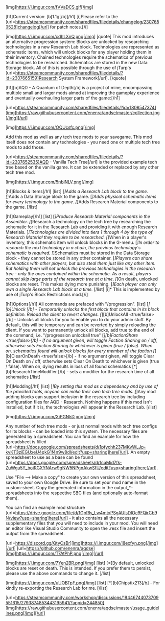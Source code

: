 [img]https://i.imgur.com/fVVaDCS.gif[/img]

[h1]Current version: [b]1.1g[/b][/h1]
[i]Please refer to the [url=https://steamcommunity.com/sharedfiles/filedetails/changelog/2307650528]changelog[/url] for patch notes.[/i]

[img]https://i.imgur.com/cdhLXnQ.png[/img]
[quote]
This mod introduces an alternative progression system: Blocks are unlocked by researching technologies in a new Research Lab block. Technologies are represented as schematic items, which will unlock blocks for any player holding them in their inventory. Chained technologies require the schematics of previous technologies to be researched. Schematics are stored in the new Data Storage block. All of this is possible through the use of jTurp's [url=https://steamcommunity.com/sharedfiles/filedetails/?id=2307665159]Research System Framework[/url].
[/quote]

[h1][b]AQD - A Quantum of Depth[/b] is a project of mine, encompassing multiple small and larger mods aimed at improving the gameplay experience and eventually overhauling larger parts of the game:[/h1]

[url=https://steamcommunity.com/sharedfiles/filedetails/?id=1808547374][img]https://raw.githubusercontent.com/enenra/aqdse/master/collection.jpg[/img][/url]


[img]https://i.imgur.com/OQUcsfc.png[/img]

Add this mod as well as any tech tree mods to your savegame. This mod itself does not contain any technologies - you need one or multiple tech tree mods to add those.

[url=https://steamcommunity.com/sharedfiles/filedetails/?id=2307652535]AQD - Vanilla Tech Tree[/url] is the provided example tech tree based on the vanilla game. It can be extended or replaced by any other tech tree mod.


[img]https://i.imgur.com/5nbiNLV.png[/img]

[h1]Blocks & Items[/h1]
[list]
[*]Adds a Research Lab block to the game.
[*]Adds a Data Storage block to the game.
[*]Adds physical schematic items for every technology to the game.
[*]Adds Research Material components to the game.
[/list]

[h1]Gameplay[/h1]
[list]
[*]Produce Research Material components in the Assembler.
[*]Research a technology on the tech tree by researching the schematic for it in the Research Lab and providing it with enough Research Materials.
[*]Technologies are divided into tiers 1 through 4 by the type of Research Material they require to be researched.
[*]When in a player's inventory, this schematic item will unlock blocks in the G-menu.
[*]In order to research the next technology in a chain, the previous technology's schematic is required.
[*]Schematics must be stored in the Data Storage block - they cannot be stored in any other container.
[*]Players can share schematics with other players, but also steal them just like any other item. But holding them will not unlock the previous technologies in the research tree - only the ones contained within the schematic. As a result, players cannot skip large parts of the research tree at a time.
[*]On death, unlocked blocks are reset. This makes dying more punishing. 
[*]Each player can only own a single Research Lab block at a time.*
[/list]
[i]* This is implemented by use of jTurp's Block Restrictions mod.[/i]

[h1]Options[/h1]
All commands are prefaced with "/progression".
[list]
[*][b]Unlock <schematicType>[/b] - Temporarily unlocks the first block that contains <schematicType> in its block definition. Reload the client to revert changes.
[*][b]UnlockAll <true/false>[/b] - Unlocks all blocks for you to enable you to do your admin stuff. By default, this will be temporary and can be reverted by simply reloading the client. If you want to permanently unlock all blocks, add true to the end of the command, i.e. "/progression unlockall true"
[*][b]FactionShare <true/false>[/b] - if no argument given, will toggle Faction Sharing on / off, otherwise sets Faction Sharing to whichever is given (true / false). When on, schematics found will unlock blocks for every member of the faction
[*][b]ClearOnDeath <true/false>[/b] - if no argument given, will toggle Clear On Death on / off, otherwise sets Clear On Death to whichever is given (true / false). When on, dying results in loss of all found schematics
[*][b]ResearchTimeModifier <float>[/b] - sets a modifier for the research time of all schematics
[/list]

[h1]Modding[/h1]
[list]
[*]By setting this mod as a dependency and by use of the provided tools, anyone can make their own tech tree mods.
[*]Any mod adding blocks can support inclusion in the research tree by including configuration files for AQD - Research. Nothing happens if this mod isn't installed, but if it is, the technologies will appear in the Research Lab.
[/list]


[img]https://i.imgur.com/XiPGN5D.png[/img]

Any number of tech tree mods - or just normal mods with tech tree configs for its blocks - can be loaded into this system. The necessary files are generated by a spreadsheet. You can find an example for how the spreadsheet is filled [url=https://docs.google.com/spreadsheets/d/1pfychh237MKvWLJp-kvKT3ziEGUxeU4qkG1f4n9w8dI/edit?usp=sharing]here[/url]. An empty spreadsheet to use as a base can be found [url=https://docs.google.com/spreadsheets/d/1caMid7fk-ZuWgu5Y_boiRGXYNArw9gNW5NPgnAkwSfU/edit?usp=sharing]here[/url]. 

Use "File --> Make a copy" to create your own version of this spreadsheet, saved to your own Google Drive. Be sure to set your mod name in the custom-sheet. Copy the generated information in the output_*-spreadsheets into the respective SBC files (and optionally auto-format them). 

You can find an example mod structure [url=https://drive.google.com/file/d/1GpRly_Lw4mtxPSgAUlsDlOc9FQirCb9N/view?usp=sharing]here[/url] - it also contains all the necessary supplementary files that you will need to include in your mod. You will need an editor like Visual Studio Community to open the .resx file and insert the output from the spreadsheet.


[url=https://discord.gg/QtyCsBr][img]https://i.imgur.com/l8exfyn.png[/img][/url]
[url=https://github.com/enenra/aqdse][img]https://i.imgur.com/T7AtPhP.png[/img][/url]

[img]https://i.imgur.com/7Yen2BR.png[/img]
[list]
[*]By default, unlocked blocks are reset on death. This is intended. If you prefer them to persist, please use the above commands to change it.
[/list]

[img]https://i.imgur.com/uUOBTpF.png[/img]
[list]
[*][b]Chipstix213[/b] - For kindly re-exporting the Research Lab for me.
[/list]

[url=https://steamcommunity.com/workshop/discussions/18446744073709551615/2793874853443195941/?appid=244850][img]https://raw.githubusercontent.com/enenra/aqdse/master/usage_guidelines.png[/img][/url]